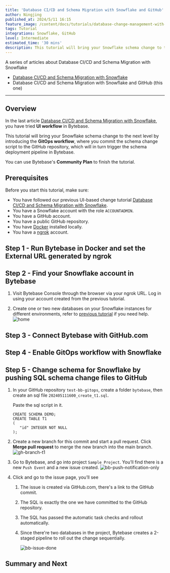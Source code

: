 ```yaml
---
title: 'Database CI/CD and Schema Migration with Snowflake and GitHub'
author: Ningjing
published_at: 2024/5/11 16:15
feature_image: /content/docs/tutorials/database-change-management-with-snowflake-and-github/db-change-snowflake-github.webp
tags: Tutorial
integrations: Snowflake, GitHub
level: Intermediate
estimated_time: '30 mins'
description: This tutorial will bring your Snowflake schema change to the next level by introducing the GitOps workflow, where you commit the schema change script to the GitHub repository, which will in turn trigger the schema deployment pipeline in Bytebase.
---
```


A series of articles about Database CI/CD and Schema Migration with Snowflake

- [Database CI/CD and Schema Migration with Snowflake](/docs/tutorials/database-change-management-with-snowflake)
- Database CI/CD and Schema Migration with Snowflake and GitHub (this one)

---

## Overview

In the last article [Database CI/CD and Schema Migration with Snowflake](/docs/tutorials/database-change-management-with-snowflake), you have tried **UI workflow** in Bytebase.

This tutorial will bring your Snowflake schema change to the next level by introducing the **GitOps workflow**, where you commit the schema change script to the GitHub repository, which will in turn trigger the schema deployment pipeline in Bytebase.

You can use Bytebase's **Community Plan** to finish the tutorial.

## Prerequisites

Before you start this tutorial, make sure:

- You have followed our previous UI-based change tutorial [Database CI/CD and Schema Migration with Snowflake](/docs/tutorials/database-change-management-with-snowflake).
- You have a Snowflake account with the role `ACCOUNTADMIN`.
- You have a GitHub account.
- You have a public GitHub repository.
- You have [Docker](https://www.docker.com/) installed locally.
- You have a [ngrok](http://ngrok.com/) account.

## Step 1 - Run Bytebase in Docker and set the External URL generated by ngrok

<IncludeBlock url="/docs/get-started/install/vcs-with-ngrok"></IncludeBlock>

## Step 2 - Find your Snowflake account in Bytebase

1. Visit Bytebase Console through the browser via your ngrok URL. Log in using your account created from the previous tutorial.

1. Create one or two new databases on your Snowflake instances for different environments, refer to [previous tutorial](/docs/tutorials/database-change-management-with-snowflake) if you need help.
   ![home](/content/docs/tutorials/database-change-management-with-snowflake-and-github/bb-project-dbs-snowflake.webp)

## Step 3 - Connect Bytebase with GitHub.com

<IncludeBlock url="/docs/tutorials/share/vcs-with-github"></IncludeBlock>

## Step 4 - Enable GitOps workflow with Snowflake

<IncludeBlock url="/docs/tutorials/share/vcs-in-project-github"></IncludeBlock>

## Step 5 - Change schema for Snowflake by pushing SQL schema change files to GitHub

1. In your GitHub repository `test-bb-gitops`, create a folder `bytebase`, then create an sql file `202405111600_create_t1.sql`.

   Paste the sql script in it.

   ```text
   CREATE SCHEMA DEMO;
   CREATE TABLE T1
   (
      "id" INTEGER NOT NULL
   );
   ```

1. Create a new branch for this commit and start a pull request. Click **Merge pull request** to merge the new branch into the main branch.
   ![gh-branch-t1](/content/docs/tutorials/database-change-management-with-snowflake-and-github/gh-branch-t1.webp)

1. Go to Bytebase, and go into project `Sample Project`. You’ll find there is a new `Push Event` and a new issue created.
   ![bb-push-notification-only](/content/docs/tutorials/database-change-management-share/bb-push-notification-only.webp)

1. Click and go to the issue page, you’ll see

   1. The issue is created via GitHub.com, there's a link to the GitHub commit.
   1. The SQL is exactly the one we have committed to the GitHub repository.
   1. The SQL has passed the automatic task checks and rollout automatically.
   1. Since there're two databases in the project, Bytebase creates a 2-staged pipeline to roll out the change sequentially.

      ![bb-issue-done](/content/docs/tutorials/database-change-management-share/bb-issue-done-snowflake.webp)

## Summary and Next

<IncludeBlock url="/docs/tutorials/share/vcs-summary-github"></IncludeBlock>